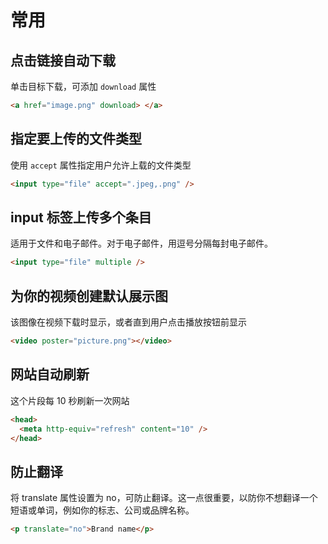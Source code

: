 # 常用

## 点击链接自动下载

单击目标下载，可添加 `download` 属性

```html
<a href="image.png" download> </a>
```

## 指定要上传的文件类型

使用 `accept` 属性指定用户允许上载的文件类型

```html
<input type="file" accept=".jpeg,.png" />
```

## input 标签上传多个条目

适用于文件和电子邮件。对于电子邮件，用逗号分隔每封电子邮件。

```html
<input type="file" multiple />
```

## 为你的视频创建默认展示图

该图像在视频下载时显示，或者直到用户点击播放按钮前显示

```html
<video poster="picture.png"></video>
```

## 网站自动刷新

这个片段每 10 秒刷新一次网站

```html
<head>
  <meta http-equiv="refresh" content="10" />
</head>
```

## 防止翻译

将 translate 属性设置为 no，可防止翻译。这一点很重要，以防你不想翻译一个短语或单词，例如你的标志、公司或品牌名称。

```html
<p translate="no">Brand name</p>
```
